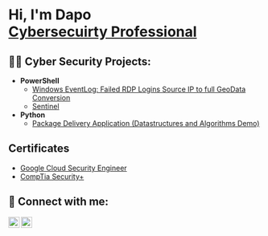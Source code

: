 <h1>Hi, I'm Dapo <br/><a href="https://github.com/dapoking">Cybersecuirty Professional</a>  </h1>

<h2>👨‍💻 Cyber Security Projects:</h2>


- <b>PowerShell</b>
  - [Windows EventLog: Failed RDP Logins Source IP to full GeoData Conversion](https://github.com/dapoking/Sentinel-Lab)
  - [Sentinel](https://github.com/dapoking)
- <b>Python</b>
  - [Package Delivery Application (Datastructures and Algorithms Demo)](https://github.com/dapoking/Package-Delivery-Pathfinding-Algorithm)

<h2>Certificates</h2>

- [Google Cloud Security Engineer](https://www.youtube.com/)
- [CompTia Security+](https://www.youtube.com/)

<h2> 🤳 Connect with me:</h2>

[<img align="left" alt="JoshMadakor | LinkedIn" width="22px" src="https://cdn.jsdelivr.net/npm/simple-icons@v3/icons/linkedin.svg" />][linkedin]
[<img align="left" alt="JoshMadakor | Instagram" width="22px" src="https://cdn.jsdelivr.net/npm/simple-icons@v3/icons/instagram.svg" />][instagram]

[twitter]: https://twitter.com/joshmadakor
[youtube]: https://www.youtube.com/c/joshmadakor
[instagram]: https://www.instagram.com/joshmadakor/
[linkedin]: https://linkedin.com/in/joshmadakor
